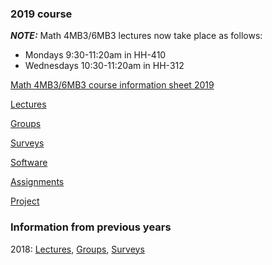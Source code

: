 ### 2019 course

***NOTE:*** Math 4MB3/6MB3 lectures now take place as follows:
- Mondays 9:30-11:20am in HH-410
- Wednesdays 10:30-11:20am in HH-312

[Math 4MB3/6MB3 course information sheet 2019](handouts/4mbinfo_2019.pdf)

[Lectures](lectures/LectureSchedule.md)

[Groups](groups.md)

[Surveys](surveys.md)

[Software](software.md)

[Assignments](assignments/assignments.md)

[Project](project/project.md)

### Information from previous years

2018: [Lectures](2018/lectures/LectureSchedule.md), [Groups](./2018/groups.md), [Surveys](./2018/surveys.md)
